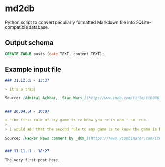 # md2db

Python script to convert peculiarly formatted Markdown file into SQLite-compatible database.

## Output schema

```SQL
CREATE TABLE posts (date TEXT, content TEXT);
```

## Example input file

```Markdown
### 31.12.15 - 13:37

> It's a trap!

Source: [Admiral Ackbar, _Star Wars_](http://www.imdb.com/title/tt0086190/quotes)


### 20.04.14 - 10:07

> "The first rule of any game is to know you're in one." So true.
>
> I would add that the second rule to any game is to know the game is broader than what it seems. Poker is really not just about cards. Startups aren't about building a product. Passing an exam isn't about knowing the answers. Thinking about the broader game opens so much more opportunity than being stuck in what people believe is the game's limit.

Source: [Hacker News comment by _d0m_](https://news.ycombinator.com/item?id=6743647)


### 11.11.11 - 18:27

The very first post here.
```
